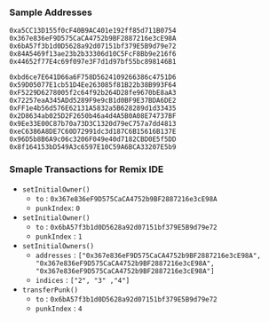 
### Sample Addresses

`0xa5CC13D155f0cF40B9AC401e192ff85d711B0754`
`0x367e836eF9D575CaCA4752b9BF2887216e3cE98A`
`0x6bA57f3b1d0D5628a92d07151bf379E5B9d79e72`
`0x84A5469f13ae23b2b33306d10C5FcF8Bb9e216f6`
`0x44652f77E4c69f097e3F7d1d97bf55bc898146B1`

`0xbd6ce7E641D66a6F758D5624109266386c4751D6`
`0x59D05077E1cb51D4Ee263085f81B22b38B993F64`
`0xF5229D6278005f2c64f92b264D28fe9670bE8aA3`
`0x72257eaA345ADd5289F9e9cB1d0BF9E37BDA6DE2`
`0xFF1e4b56d576E62131A5832a5B628289d1d33435`
`0x2D8634ab025D2F2650b46a4d4A5B0A08E74737BF`
`0x9Ee33E00C87b70a73D3C1320d79eC757a7dd4813`
`0xeC6386A8DE7C60D72991dc3d187C6B15616B137E`
`0x96D5b8B6A9c06c3206F049e40d7182CBD0E5f5DD`
`0x8f164153bD549A3c6597E10C59A6BCA33207E5b9`


### Smaple Transactions for Remix IDE

* `setInitialOwner()`
    * `to` : `0x367e836eF9D575CaCA4752b9BF2887216e3cE98A`
    * `punkIndex`: `0`
* `setInitialOwner()`
    * `to` : `0x6bA57f3b1d0D5628a92d07151bf379E5B9d79e72`
    * `punkIndex` : `1`
* `setInitialOwners()`
    * `addresses` : `["0x367e836eF9D575CaCA4752b9BF2887216e3cE98A", "0x367e836eF9D575CaCA4752b9BF2887216e3cE98A", "0x367e836eF9D575CaCA4752b9BF2887216e3cE98A"]`
    * `indices` : `["2", "3" ,"4"]`
* `transferPunk()`
    * `to` : `0x6bA57f3b1d0D5628a92d07151bf379E5B9d79e72`
    * `punkIndex` : `4`

